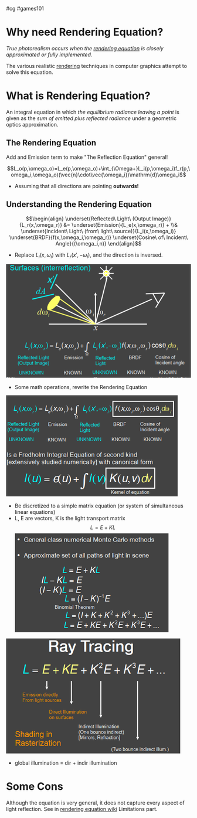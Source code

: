 #cg #games101
# Why need Rendering Equation?

*True photorealism occurs when the [rendering equation](https://en.wikipedia.org/wiki/Rendering_equation "Rendering equation") is closely approximated or fully implemented.*

The various realistic [rendering](https://en.wikipedia.org/wiki/Rendering_(computer_graphics) "Rendering (computer graphics)") techniques in computer graphics attempt to solve this equation.

# What is Rendering Equation?

An integral equation in which *the equilibrium radiance leaving a point* is given as the *sum of emitted plus reflected radiance* under a geometric optics approximation.

## The Rendering Equation

Add and Emission term to make "The Reflection Equation" general!

$$L_o(p,\omega_o)=L_e(p,\omega_o)+\int_{\Omega+}L_i(p,\omega_i)f_r(p,\omega_i,\omega_o)(\vec{n}\cdot\vec{\omega_i})\mathrm{d}\omega_i$$

- Assuming that all directions are pointing **outwards!**

## Understanding the Rendering Equation

$$\begin{align}
\underset{Reflected\ Light\ (Output Image)}{L_r(x,\omega_r)} &= \underset{Emission}{L_e(x,\omega_r)} + \\& \underset{Incident\ Light\ (from\ light\ source)}{L_i(x,\omega_i)} \underset{BRDF}{f(x,\omega_i,\omega_r)}  \underset{Cosine\ of\ Incident\ Angle}{(\omega_i,n)}
\end{align}$$

- Replace $L_i(x,\omega_i)$ with $L_r(x',-\omega_i)$, and the direction is inversed.

![Understanding of rendering equation](../img/Understanding%20of%20rendering%20equation.png)

- Some math operations, rewrite the Rendering Equation

![Linear Operator Equation](../img/LinearOperatorEquation.png)

- Be discretized to a simple matrix equation (or system of simultaneous linear equations)
- L, E are vectors, K is the light transport matrix
$$L = E + KL$$
![RayTracing & Extensions](../img/RayTracing&Extensions.png)

![RayTracing](../img/RayTracing.png)

- global illumination = dir + indir illumination


# Some Cons

Although the equation is very general, it does not capture every aspect of light reflection. See in [rendering equation wiki](https://en.wikipedia.org/wiki/Rendering_equation) Limitations part.






